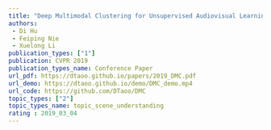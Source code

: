 ```yaml
---  
title: "Deep Multimodal Clustering for Unsupervised Audiovisual Learning Representation"  
authors:  
 - Di Hu
 - Feiping Nie    
 - Xuelong Li  
publication_types: ["1"]  
publication: CVPR 2019
publication_types_name: Conference Paper  
url_pdf: https://dtaoo.github.io/papers/2019_DMC.pdf
url_demo: https://dtaoo.github.io/demo/DMC_demo.mp4  
url_code: https://github.com/DTaoo/DMC
topic_types: ["2"]
topic_types_name: topic_scene_understanding
rating : 2019_03_04
---  
```

